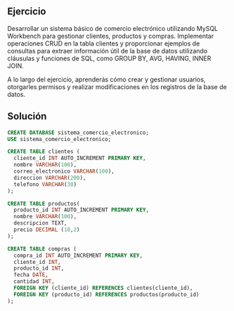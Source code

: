 ## Ejercicio

Desarrollar un sistema básico de comercio electrónico utilizando MySQL Workbench para gestionar clientes, productos y compras. Implementar operaciones CRUD en la tabla clientes y proporcionar ejemplos de consultas para extraer información útil de la base de datos utilizando cláusulas y funciones de SQL, como GROUP BY, AVG, HAVING, INNER JOIN. 

A lo largo del ejercicio, aprenderás cómo crear y gestionar usuarios, otorgarles permisos y realizar modificaciones en los registros de la base de datos.


## Solución

```sql
CREATE DATABASE sistema_comercio_electronico;
USE sistema_comercio_electronico;

CREATE TABLE clientes (
  cliente_id INT AUTO_INCREMENT PRIMARY KEY,
  nombre VARCHAR(100),
  correo_electronico VARCHAR(100),
  direccion VARCHAR(200),
  telefono VARCHAR(30)
);

CREATE TABLE productos(
  producto_id INT AUTO_INCREMENT PRIMARY KEY,
  nombre VARCHAR(100),
  descripcion TEXT,
  precio DECIMAL (10,2) 
);

CREATE TABLE compras (
  compra_id INT AUTO_INCREMENT PRIMARY KEY,
  cliente_id INT,
  producto_id INT, 
  fecha DATE,
  cantidad INT,
  FOREIGN KEY (cliente_id) REFERENCES clientes(cliente_id),
  FOREIGN KEY (producto_id) REFERENCES productos(producto_id)
);

```
